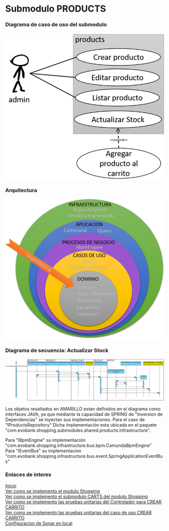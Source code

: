 # Submodulo PRODUCTS
### Diagrama de caso de uso del submodulo
![Diagrama de casos de uso del submodulo carts](https://github.com/gotorresevo/proyecto-base-spring-boot/raw/camunda/assets/UseCasesSubmoduleProducts.png "Diagrama de casos del submodulo products")

### Arquitectura
![Arquitectura del submodulo](https://github.com/gotorresevo/proyecto-base-spring-boot/raw/camunda/assets/ArquitecturaComponentBpm.png "Arquitectura del submodulo con BPM")

### Diagrama de secuencia: Actualizar Stock
![Diagrama de secuencia CREAR CARRITO](https://github.com/gotorresevo/proyecto-base-spring-boot/raw/camunda/assets/SequenceArchitectureUpdateStock.png "Flujo completo desde la captura del evento hasta la ejecucion de proceso y los casos de usos")

Los objetos resaltados en AMARILLO estan definidos en el diagrama como interfaces JAVA, ya que mediante la capacidad de SPRING de "Inversion de Dependencias" se inyectan sus implementaciones. Para el caso de "IProductsRepository" Dicha implementación esta ubicada en el paquete "com.evobank.shopping.submodules.shared.products.infrastructure".  

Para "IBpmEngine" su implementación "com.evobank.shopping.infrastructure.bus.bpm.CamundaBpmEngine"  
Para "IEventBus" su implementacion "com.evobank.shopping.infrastructure.bus.event.SpringApplicationEventBus"  

### Enlaces de interes

[Inicio](https://github.com/gotorresevo/proyecto-base-spring-boot)  
[Ver como se implemento el modulo Shopping](https://github.com/gotorresevo/proyecto-base-spring-boot/tree/camunda/src/main/java/com/evobank/shopping)  
[Ver como se implemento el submodulo CARTS del modulo Shopping](https://github.com/gotorresevo/proyecto-base-spring-boot/tree/camunda/src/main/java/com/evobank/shopping/submodules/carts)  
[Ver como se implemento las pruebas unitarias del Controlador para CREAR CARRITO](https://github.com/gotorresevo/proyecto-base-spring-boot/tree/camunda/src/test/java/com/evobank/shopping/controllers)  
[Ver como se implemento las pruebas unitarias del caso de uso CREAR CARRITO](https://github.com/gotorresevo/proyecto-base-spring-boot/tree/camunda/src/test/java/com/evobank/shopping/submodules)  
[Configuracion de Sonar en local](https://github.com/gotorresevo/proyecto-base-spring-boot/tree/camunda/sonarqube)  